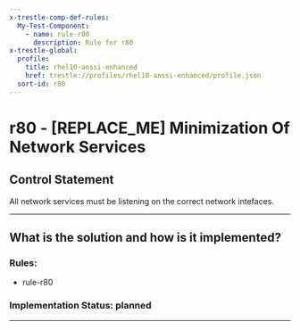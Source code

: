 ```yaml
---
x-trestle-comp-def-rules:
  My-Test-Component:
    - name: rule-r80
      description: Rule for r80
x-trestle-global:
  profile:
    title: rhel10-anssi-enhanced
    href: trestle://profiles/rhel10-anssi-enhanced/profile.json
  sort-id: r80
---
```


# r80 - \[REPLACE_ME\] Minimization Of Network Services

## Control Statement

All network services must be listening on the correct network intefaces.

______________________________________________________________________

## What is the solution and how is it implemented?

<!-- For implementation status enter one of: implemented, partial, planned, alternative, not-applicable -->

<!-- Note that the list of rules under ### Rules: is read-only and changes will not be captured after assembly to JSON -->

<!-- Add control implementation description here for control: r80 -->

### Rules:

  - rule-r80

### Implementation Status: planned

______________________________________________________________________
